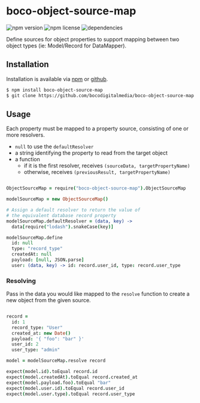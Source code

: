 # boco-object-source-map

![npm version](https://img.shields.io/npm/v/boco-object-source-map.svg)
![npm license](https://img.shields.io/npm/l/boco-object-source-map.svg)
![dependencies](https://david-dm.org/bocodigitalmedia/boco-object-source-map.png)

Define sources for object properties to support mapping between two object types (ie: Model/Record for DataMapper).

## Installation

Installation is available via [npm] or [github].

```bash
$ npm install boco-object-source-map
$ git clone https://github.com/bocodigitalmedia/boco-object-source-map
```

## Usage

Each property must be mapped to a property source, consisting of one or more resolvers.

* `null` to use the `defaultResolver`
* a string identifying the property to read from the target object
* a function
  * if it is the first resolver, receives `(sourceData, targetPropertyName)`
  * otherwise, receives `(previousResult, targetPropertyName)`

```coffee

ObjectSourceMap = require("boco-object-source-map").ObjectSourceMap

modelSourceMap = new ObjectSourceMap()

# Assign a default resolver to return the value of
# the equivalent database record property
modelSourceMap.defaultResolver = (data, key) ->
  data[require("lodash").snakeCase(key)]

modelSourceMap.define
  id: null
  type: "record_type"
  createdAt: null
  payload: [null, JSON.parse]
  user: (data, key) -> id: record.user_id, type: record.user_type
```

### Resolving

Pass in the data you would like mapped to the `resolve` function to create a new object from the given source.

```coffee

record =
  id: 1
  record_type: "User"
  created_at: new Date()
  payload: '{ "foo": "bar" }'
  user_id: 2
  user_type: "admin"

model = modelSourceMap.resolve record

expect(model.id).toEqual record.id
expect(model.createdAt).toEqual record.created_at
expect(model.payload.foo).toEqual "bar"
expect(model.user.id).toEqual record.user_id
expect(model.user.type).toEqual record.user_type

```

[npm]: https://npmjs.org
[github]: https://github.com
